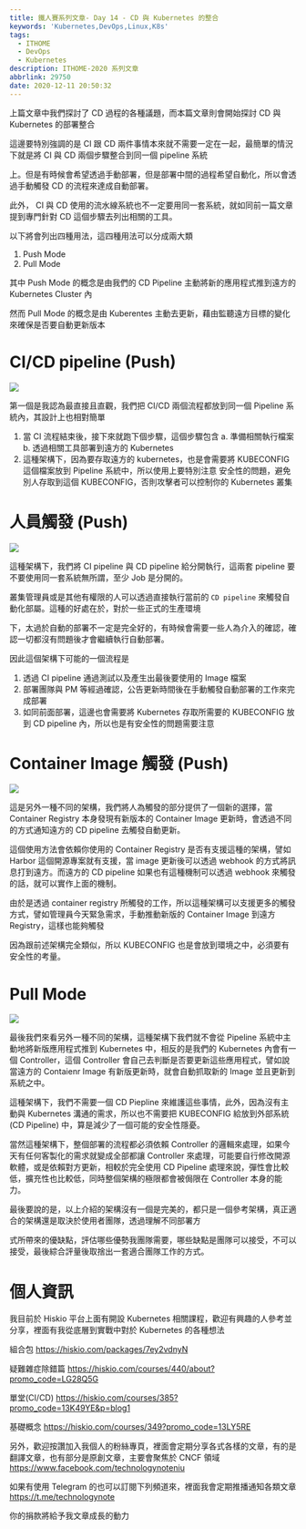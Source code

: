 ```yaml
---
title: 鐵人賽系列文章- Day 14 - CD 與 Kubernetes 的整合
keywords: 'Kubernetes,DevOps,Linux,K8s'
tags:
  - ITHOME
  - DevOps
  - Kubernetes
description: ITHOME-2020 系列文章
abbrlink: 29750
date: 2020-12-11 20:50:32
---
```


上篇文章中我們探討了 CD 過程的各種議題，而本篇文章則會開始探討 CD 與 Kubernetes 的部署整合

這邊要特別強調的是 CI 跟 CD 兩件事情本來就不需要一定在一起，最簡單的情況下就是將 CI 與 CD 兩個步驟整合到同一個 pipeline 系統

上。但是有時候會希望透過手動部署，但是部署中間的過程希望自動化，所以會透過手動觸發 CD 的流程來達成自動部署。



此外， CI 與 CD 使用的流水線系統也不一定要用同一套系統，就如同前一篇文章提到專門針對 CD 這個步驟去列出相關的工具。

以下將會列出四種用法，這四種用法可以分成兩大類

1. Push Mode
2. Pull Mode

其中 Push Mode 的概念是由我們的 CD Pipeline 主動將新的應用程式推到遠方的 Kubernetes Cluster 內

然而 Pull Mode 的概念是由 Kuberentes 主動去更新，藉由監聽遠方目標的變化來確保是否要自動更新版本



# CI/CD pipeline (Push)

![](https://i.imgur.com/Qup5mjg.jpg)



第一個是我認為最直接且直觀，我們把 CI/CD 兩個流程都放到同一個 Pipeline 系統內，其設計上也相對簡單

1. 當 CI 流程結束後，接下來就跑下個步驟，這個步驟包含
   a. 準備相關執行檔案
   b. 透過相關工具部署到遠方的 Kubernetes
2. 這種架構下，因為要存取遠方的 kubernetes，也是會需要將 KUBECONFIG 這個檔案放到 Pipeline 系統中，所以使用上要特別注意
   安全性的問題，避免別人存取到這個 KUBECONFIG，否則攻擊者可以控制你的 Kubernetes 叢集



# 人員觸發 (Push)

![](https://i.imgur.com/GMzaUxw.jpg)



這種架構下，我們將 CI pipeline 與 CD pipeline 給分開執行，這兩套 pipeline 要不要使用同一套系統無所謂，至少 Job 是分開的。

叢集管理員或是其他有權限的人可以透過直接執行當前的 `CD pipeline` 來觸發自動化部屬。這種的好處在於，對於一些正式的生產環境

下，太過於自動的部署不一定是完全好的，有時候會需要一些人為介入的確認，確認一切都沒有問題後才會繼續執行自動部署。

因此這個架構下可能的一個流程是

1. 透過 CI pipeline 通過測試以及產生出最後要使用的 Image 檔案
2. 部署團隊與 PM 等經過確認，公告更新時間後在手動觸發自動部署的工作來完成部署
3. 如同前面部署，這邊也會需要將 Kubernetes 存取所需要的 KUBECONFIG 放到 CD pipeline 內，所以也是有安全性的問題需要注意



# Container Image 觸發 (Push)

![](https://i.imgur.com/BTyDW7b.jpg)



這是另外一種不同的架構，我們將人為觸發的部分提供了一個新的選擇，當 Container Registry 本身發現有新版本的 Container Image 更新時，會透過不同的方式通知遠方的 CD pipeline 去觸發自動更新。

這個使用方法會依賴你使用的 Container Registry 是否有支援這種的架構，譬如 Harbor 這個開源專案就有支援，當 image 更新後可以透過 webhook 的方式將訊息打到遠方。而遠方的 CD pipeline 如果也有這種機制可以透過 webhook 來觸發的話，就可以實作上面的機制。

由於是透過 container registry 所觸發的工作，所以這種架構可以支援更多的觸發方式，譬如管理員今天緊急需求，手動推動新版的 Container Image 到遠方 Registry，這樣也能夠觸發

因為跟前述架構完全類似，所以 KUBECONFIG 也是會放到環境之中，必須要有安全性的考量。

# Pull Mode

![](https://i.imgur.com/b5l63Om.jpg)



最後我們來看另外一種不同的架構，這種架構下我們就不會從 Pipeline 系統中主動地將新版應用程式推到 Kubernetes 中，相反的是我們的 Kubernetes 內會有一個 Controller，這個 Controller 會自己去判斷是否要更新這些應用程式，譬如說當遠方的 Contaienr Image 有新版更新時，就會自動抓取新的 Image 並且更新到系統之中。

這種架構下，我們不需要一個 CD Piepline 來維護這些事情，此外，因為沒有主動與 Kubernetes 溝通的需求，所以也不需要把 KUBECONFIG 給放到外部系統 (CD Pipeline) 中，算是減少了一個可能的安全性隱憂。

當然這種架構下，整個部署的流程都必須依賴 Controller 的邏輯來處理，如果今天有任何客製化的需求就變成全部都讓 Controller 來處理，可能要自行修改開源軟體，或是依賴對方更新，相較於完全使用 CD Pipeline 處理來說，彈性會比較低，擴充性也比較低，同時整個架構的極限都會被侷限在 Controller 本身的能力。



最後要說的是，以上介紹的架構沒有一個是完美的，都只是一個參考架構，真正適合的架構還是取決於使用者團隊，透過理解不同部署方

式所帶來的優缺點，評估哪些優勢我團隊需要，哪些缺點是團隊可以接受，不可以接受，最後綜合評量後取捨出一套適合團隊工作的方式。


# 個人資訊
我目前於 Hiskio 平台上面有開設 Kubernetes 相關課程，歡迎有興趣的人參考並分享，裡面有我從底層到實戰中對於 Kubernetes 的各種想法

組合包
https://hiskio.com/packages/7ey2vdnyN

疑難雜症除錯篇
https://hiskio.com/courses/440/about?promo_code=LG28Q5G

單堂(CI/CD)
https://hiskio.com/courses/385?promo_code=13K49YE&p=blog1

基礎概念
https://hiskio.com/courses/349?promo_code=13LY5RE

另外，歡迎按讚加入我個人的粉絲專頁，裡面會定期分享各式各樣的文章，有的是翻譯文章，也有部分是原創文章，主要會聚焦於 CNCF 領域
https://www.facebook.com/technologynoteniu

如果有使用 Telegram 的也可以訂閱下列頻道來，裡面我會定期推播通知各類文章
https://t.me/technologynote

你的捐款將給予我文章成長的動力
<script type="text/javascript" src="https://cdnjs.buymeacoffee.com/1.0.0/button.prod.min.js" data-name="bmc-button" data-slug="hwchiu" data-color="#000000" data-emoji=""  data-font="Cookie" data-text="Buy me a coffee" data-outline-color="#fff" data-font-color="#fff" data-coffee-color="#fd0" ></script>
